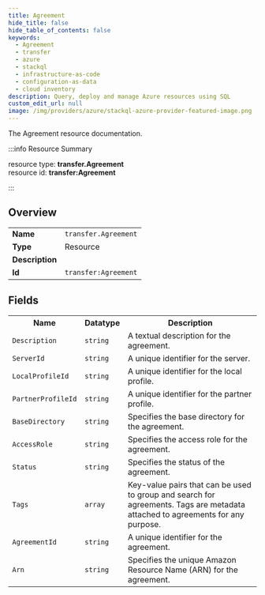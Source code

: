 ```yaml
---
title: Agreement
hide_title: false
hide_table_of_contents: false
keywords:
  - Agreement
  - transfer
  - azure
  - stackql
  - infrastructure-as-code
  - configuration-as-data
  - cloud inventory
description: Query, deploy and manage Azure resources using SQL
custom_edit_url: null
image: /img/providers/azure/stackql-azure-provider-featured-image.png
---
```

The Agreement resource documentation.

:::info Resource Summary

<div class="row">
<div class="providerDocColumn">
<span>resource type:&nbsp;<b>transfer.Agreement</b></span><br />
<span>resource id:&nbsp;<b>transfer:Agreement</b></span><br />
</div>
</div>

:::

## Overview
<table><tbody>
<tr><td><b>Name</b></td><td><code>transfer.Agreement</code></td></tr>
<tr><td><b>Type</b></td><td>Resource</td></tr>
<tr><td><b>Description</b></td><td></td></tr>
<tr><td><b>Id</b></td><td><code>transfer:Agreement</code></td></tr>
</tbody></table>

## Fields
<table><tbody>
<tr><th>Name</th><th>Datatype</th><th>Description</th></tr>
<tr><td><code>Description</code></td><td><code>string</code></td><td>A textual description for the agreement.</td></tr><tr><td><code>ServerId</code></td><td><code>string</code></td><td>A unique identifier for the server.</td></tr><tr><td><code>LocalProfileId</code></td><td><code>string</code></td><td>A unique identifier for the local profile.</td></tr><tr><td><code>PartnerProfileId</code></td><td><code>string</code></td><td>A unique identifier for the partner profile.</td></tr><tr><td><code>BaseDirectory</code></td><td><code>string</code></td><td>Specifies the base directory for the agreement.</td></tr><tr><td><code>AccessRole</code></td><td><code>string</code></td><td>Specifies the access role for the agreement.</td></tr><tr><td><code>Status</code></td><td><code>string</code></td><td>Specifies the status of the agreement.</td></tr><tr><td><code>Tags</code></td><td><code>array</code></td><td>Key-value pairs that can be used to group and search for agreements. Tags are metadata attached to agreements for any purpose.</td></tr><tr><td><code>AgreementId</code></td><td><code>string</code></td><td>A unique identifier for the agreement.</td></tr><tr><td><code>Arn</code></td><td><code>string</code></td><td>Specifies the unique Amazon Resource Name (ARN) for the agreement.</td></tr>
</tbody></table>